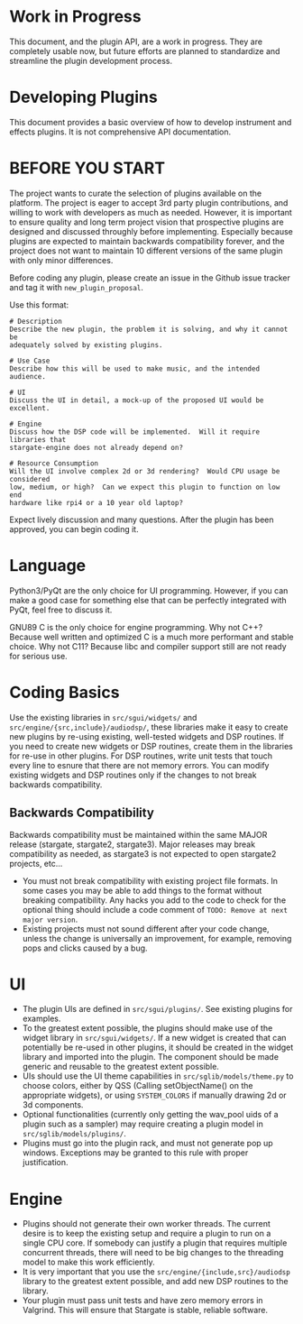 # Work in Progress
This document, and the plugin API, are a work in progress.  They are completely
usable now, but future efforts are planned to standardize and streamline
the plugin development process.

# Developing Plugins
This document provides a basic overview of how to develop instrument and
effects plugins.  It is not comprehensive API documentation.

# BEFORE YOU START
The project wants to curate the selection of plugins available on the platform.
The project is eager to accept 3rd party plugin contributions, and willing to
work with developers as much as needed.  However, it is important to ensure
quality and long term project vision that prospective plugins are designed
and discussed throughly before implementing.  Especially because plugins
are expected to maintain backwards compatibility forever, and the project
does not want to maintain 10 different versions of the same plugin with only
minor differences.

Before coding any plugin, please create an issue in the Github issue tracker
and tag it with `new_plugin_proposal`.

Use this format:
```
# Description
Describe the new plugin, the problem it is solving, and why it cannot be
adequately solved by existing plugins.

# Use Case
Describe how this will be used to make music, and the intended audience.

# UI
Discuss the UI in detail, a mock-up of the proposed UI would be excellent.

# Engine
Discuss how the DSP code will be implemented.  Will it require libraries that
stargate-engine does not already depend on?

# Resource Consumption
Will the UI involve complex 2d or 3d rendering?  Would CPU usage be considered
low, medium, or high?  Can we expect this plugin to function on low end
hardware like rpi4 or a 10 year old laptop?
```

Expect lively discussion and many questions.  After the plugin has been
approved, you can begin coding it.

# Language
Python3/PyQt are the only choice for UI programming.  However, if you can
make a good case for something else that can be perfectly integrated with
PyQt, feel free to discuss it.

GNU89 C is the only choice for engine programming.  Why not C++?  Because well
written and optimized C is a much more performant and stable choice.  Why not
C11?  Because libc and compiler support still are not ready for serious use.

# Coding Basics
Use the existing libraries in `src/sgui/widgets/` and
`src/engine/{src,include}/audiodsp/`, these libraries make it easy to create
new plugins by re-using existing, well-tested widgets and DSP routines.  If you
need to create new widgets or DSP routines, create them in the libraries for
re-use in other plugins.  For DSP routines, write unit tests that touch every
line to esnure that there are not memory errors.  You can modify existing
widgets and DSP routines only if the changes to not break backwards
compatibility.

## Backwards Compatibility
Backwards compatibility must be maintained within the same MAJOR release
(stargate, stargate2, stargate3).  Major releases may break compatibility
as needed, as stargate3 is not expected to open stargate2 projects, etc...

- You must not break compatibility with existing project file formats.  In
  some cases you may be able to add things to the format without breaking
  compatibility.  Any hacks you add to the code to check for the optional
  thing should include a code comment of `TODO: Remove at next major version`.
- Existing projects must not sound different after your code change, unless
  the change is universally an improvement, for example, removing pops and
  clicks caused by a bug.

# UI
- The plugin UIs are defined in `src/sgui/plugins/`.  See existing plugins for
  examples.
- To the greatest extent possible, the plugins should make use of
  the widget library in `src/sgui/widgets/`.  If a new widget is created that
  can potentially be re-used in other plugins, it should be created in the
  widget library and imported into the plugin.  The component should be made
  generic and reusable to the greatest extent possible.
- UIs should use the UI theme capabilities in `src/sglib/models/theme.py`
  to choose colors, either by QSS (Calling setObjectName() on the appropriate
  widgets), or using `SYSTEM_COLORS` if manually drawing 2d or 3d components.
- Optional functionalities (currently only getting the wav\_pool uids of a
  plugin such as a sampler) may require creating a plugin model in
  `src/sglib/models/plugins/`.
- Plugins must go into the plugin rack, and must not generate pop up windows.
  Exceptions may be granted to this rule with proper justification.

# Engine
- Plugins should not generate their own worker threads.  The current desire is
  to keep the existing setup and require a plugin to run on a single CPU core.
  If somebody can justify a plugin that requires multiple concurrent threads,
  there will need to be big changes to the threading model to make this work
  efficiently.
- It is very important that you use the `src/engine/{include,src}/audiodsp`
  library to the greatest extent possible, and add new DSP routines to the
  library.
- Your plugin must pass unit tests and have zero memory errors in Valgrind.
  This will ensure that Stargate is stable, reliable software.
